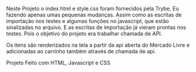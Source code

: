 Neste Projeto o index.html e style.css foram fornecidos pela Trybe, Eu fazendo apenas umas pequenas mudanças. 
Assim como as escritas de importação nos testes e algumas funções no javascript, que estão sinalizadas no arquivo. 
E as escritas de importação já vieram prontas nos testes. 
Pois o objetivo do projeto era trabalhar chamada de API.

Os itens são renderizados na tela a partir da api aberta do Mercado Livre e adicionadas ao carrinho também através de chamada de api. 

Projeto Feito com HTML, Javascript e CSS
